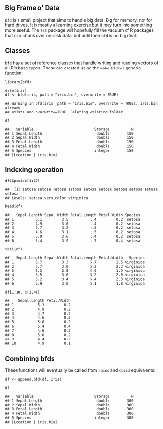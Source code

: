 Big Frame o' Data
-----------------

`bfd` is a small project that aims to handle big data. Big for memory,
not for hard drives. It is mostly a learning exercise but it may turn
into something more useful. The `fst` package will hopefully fill the
vacuum of R packages that can chunk over on-disk data, but until then
`bfd` is no big deal.

Classes
-------

`bfd` has a set of reference classes that handle writing and reading
vectors of all R's base types. These are created using the `make_bfdcol`
generic function:

    library(bfd)

    data(iris)
    df <- bfd(iris, path = "iris.bin", overwrite = TRUE)

    ## Warning in bfd(iris, path = "iris.bin", overwrite = TRUE): iris.bin already
    ## exists and overwrite=TRUE. Deleting existing folder.

    df

    ##   Variable                            Storage          N
    ## 1 Sepal.Length                         double        150
    ## 2 Sepal.Width                          double        150
    ## 3 Petal.Length                         double        150
    ## 4 Petal.Width                          double        150
    ## 5 Species                             integer        150
    ## [Location | iris.bin]

Indexing operation
------------------

    df$Species[1:10]

    ##  [1] setosa setosa setosa setosa setosa setosa setosa setosa setosa setosa
    ## Levels: setosa versicolor virginica

    head(df)

    ##   Sepal.Length Sepal.Width Petal.Length Petal.Width Species
    ## 1          5.1         3.5          1.4         0.2  setosa
    ## 2          4.9         3.0          1.4         0.2  setosa
    ## 3          4.7         3.2          1.3         0.2  setosa
    ## 4          4.6         3.1          1.5         0.2  setosa
    ## 5          5.0         3.6          1.4         0.2  setosa
    ## 6          5.4         3.9          1.7         0.4  setosa

    tail(df)

    ##   Sepal.Length Sepal.Width Petal.Length Petal.Width   Species
    ## 1          6.7         3.3          5.7         2.5 virginica
    ## 2          6.7         3.0          5.2         2.3 virginica
    ## 3          6.3         2.5          5.0         1.9 virginica
    ## 4          6.5         3.0          5.2         2.0 virginica
    ## 5          6.2         3.4          5.4         2.3 virginica
    ## 6          5.9         3.0          5.1         1.8 virginica

    df[1:10, c(1,4)]

    ##    Sepal.Length Petal.Width
    ## 1           5.1         0.2
    ## 2           4.9         0.2
    ## 3           4.7         0.2
    ## 4           4.6         0.2
    ## 5           5.0         0.2
    ## 6           5.4         0.4
    ## 7           4.6         0.3
    ## 8           5.0         0.2
    ## 9           4.4         0.2
    ## 10          4.9         0.1

Combining bfds
--------------

These functions will eventually be called from `rbind` and `cbind`
equivalents:

    df <- append.bfd(df, iris)

    df

    ##   Variable                            Storage          N
    ## 1 Sepal.Length                         double        300
    ## 2 Sepal.Width                          double        300
    ## 3 Petal.Length                         double        300
    ## 4 Petal.Width                          double        300
    ## 5 Species                             integer        300
    ## [Location | iris.bin]

